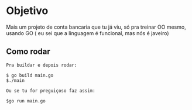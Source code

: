 # Objetivo

Mais um projeto de conta bancaria que tu já viu, só pra treinar OO mesmo, usando GO ( eu sei que a linguagem é funcional, mas nós é javeiro)

## Como rodar

```
Pra buildar e depois rodar:

$ go build main.go
$./main

Ou se tu for preguiçoso faz assim:

$go run main.go
```